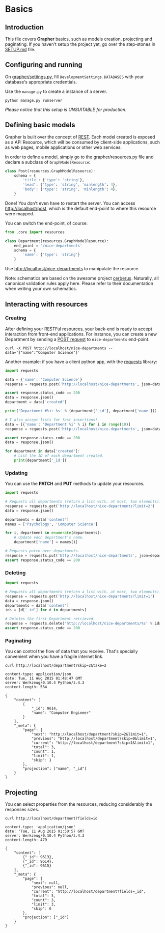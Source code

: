 # Basics

## Introduction
This file covers **Grapher** basics, such as models creation, projecting and paginating. 
If you haven't setup the project yet, go over the step-stones in 
[SETUP.md](https://github.com/lucasdavid/grapher/blob/master/docs/SETUP.md) file.

## Configuring and running

On [grapher/settings.py](https://github.com/lucasdavid/grapher/blob/master/grapher/settings.py), fill
`DevelopmentSettings.DATABASES` with your database's appropriate credentials.

Use the `manage.py` to create a instance of a server.
```shell
python manage.py runserver
```
*Please notice that this setup is UNSUITABLE for production.*

## Defining basic models

Grapher is built over the concept of [REST](https://en.wikipedia.org/wiki/Representational_state_transfer). 
Each model created is exposed as a API Resource, which will be consumed by client-side applications, 
such as web pages, mobile applications or other web services.

In order to define a model, simply go to the grapher/resources.py file and declare a subclass of `GraphModelResource`:

```py
class Post(resources.GraphModelResource):
    schema = {
        'title': {'type': 'string'},
        'lead': {'type': 'string', 'minlength': 4},
        'body': {'type': 'string', 'minlength': 4},
    }

```

Done! You don't even have to restart the server. You can access [http://localhost/post](http://localhost/post), which
is the default end-point to where this resource were mapped.

You can switch the end-point, of course:

```py
from .core import resources

class Department(resources.GraphModelResource):
    end_point = '/nice-departments'
    schema = {
        'name': {'type': 'string'}
    }

```

Use [http://localhost/nice-departments](http://localhost/nice-departments) to manipulate the resource.

Note: schematics are based on the awesome project [cerberus](docs.python-cerberus.org/).
Naturally, all canonical validation rules apply here.
Please refer to their documentation when writing your own schematics.

## Interacting with resources
### Creating
After defining your RESTFul resources, your back-end is ready to accept interaction from front-end applications.
For instance, you can create a new Department by sending a [POST request](https://en.wikipedia.org/wiki/POST_(HTTP))
to `nice-departments` end-point.
```shell
curl -X POST http://localhost/nice-departments --data='{"name":"Computer Science"}'
```

Another example: if you have a client python app, with the [requests](http://www.python-requests.org/en/latest/) 
library:
```py
import requests

data = {'name': 'Computer Science'}
response = requests.post('http://localhost/nice-departments', json=data)

assert response.status_code == 200
data = response.json()
department = data['created']

print('Department #%i: %s' % (department['_id'], department['name']))

# I also accept lists for fast insertions!
data = [{'name': 'Department %i' % i} for i in range(10)]
response = requests.post('http://localhost/nice-departments', json=data)

assert response.status_code == 200
data = response.json()

for department in data['created']:
    # List the ID of each department created.
    print(department['_id'])

```
### Updating
You can use the **PATCH** and **PUT** methods to update your resources.

```py
import requests

# Requests all departments (return a list with, at most, two elements).
response = requests.get('http://localhost/nice-departments?limit=2')
data = response.json()

departments = data['content']
names = ['Psychology', 'Computer Science']

for i, department in enumerate(departments):
    # Update each department's name.
    department['name'] = names[i]

# Requests patch over departments.
response = requests.put('http://localhost/nice-departments', json=departments)
assert response.status_code == 200

```

### Deleting

```py
import requests

# Requests all departments (return a list with, at most, two elements).
response = requests.get('http://localhost/nice-departments?limit=1')
data = response.json()
departments = data['content']
ids = [d['_id'] for d in departments]

# Deletes the first Department retrieved.
response = requests.delete('http://localhost/nice-departments/%s' % ids[0])
assert response.status_code == 200

```

### Paginating
You can control the flow of data that you receive.
That's specially convenient when you have a fragile internet link.

```shell
curl http://localhost/department?skip=2&take=2
```

```http
content-type: application/json
date: Tue, 11 Aug 2015 01:48:47 GMT
server: Werkzeug/0.10.4 Python/3.4.3
content-length: 534

{
    "content": [
        {
            "_id": 9614,
            "name": "Computer Engineer"
        }
    ],
    "_meta": {
        "page": {
            "next": "http://localhost/department?skip=2&limit=1",
            "previous": "http://localhost/department?skip=0&limit=1",
            "current": "http://localhost/department?skip=1&limit=1",
            "total": 3,
            "count": 1,
            "limit": 1,
            "skip": 1
        },
        "projection": ["name", "_id"]
    }
}
```

## Projecting
You can select properties from the resources, reducing considerably the responses sizes.

```shell
curl http://localhost/department?fields=id
```

```http
content-type: 'application/json'
date: 'Tue, 11 Aug 2015 01:50:57 GMT
server: Werkzeug/0.10.4 Python/3.4.3
content-length: 479

{
    "content": [
        {"_id": 9613},
        {"_id": 9614},
        {"_id": 9615}
    ],
    "_meta": {
        "page": {
            "next": null,
            "previous": null,
            "current": "http://localhost/department?fields=_id",
            "total": 3,
            "count": 3,
            "limit": 3,
            "skip": 0
        },
        "projection": ["_id"]
    }
}
```
